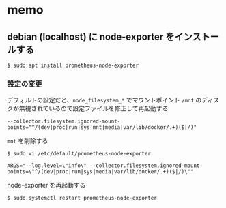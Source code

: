 # memo

## debian (localhost) に node-exporter をインストールする

```
$ sudo apt install prometheus-node-exporter
```

### 設定の変更

デフォルトの設定だと、`node_filesystem_*` でマウントポイント `/mnt` のディスクが無視されているので設定ファイルを修正して再起動する


```
--collector.filesystem.ignored-mount-points="^/(dev|proc|run|sys|mnt|media|var/lib/docker/.+)($|/)"
```
`mnt` を削除する


```
$ sudo vi /etc/default/prometheus-node-exporter
```

```
ARGS="--log.level=\"info\" --collector.filesystem.ignored-mount-points=\"^/(dev|proc|run|sys|media|var/lib/docker/.+)($|/)\""
```

node-exporter を再起動する

```
$ sudo systemctl restart prometheus-node-exporter
```
